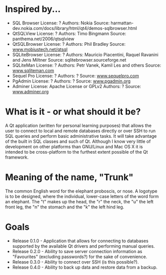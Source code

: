 Inspired by...
==============
* SQL Browser
  License: ?
  Authors: Nokia
  Source: harmattan-dev.nokia.com/docs/library/html/qt4/demos-sqlbrowser.html
* QtSQLView
  License: ?
  Authors: Timo Bingmann
  Source: panthema.net/2006/qtsqlview
* QtSQLBrowser
  License: ?
  Authors: Phil Bradley
  Source: www.mobiustech.net/qtsql
* SQLiteBrowser
  License: ?
  Authors: Mauricio Piacentini, Raquel Ravanini and Jens Miltner
  Source: sqlitebrowser.sourceforge.net
* SQLiteMan
  License: ?
  Authors: Petr Vanek, Kamil Les and others
  Source: www.sqliteman.com
* Sequel Pro
  License: ?
  Authors: ?
  Source: www.sequelpro.com
* PgAdmin
  License: ?
  Authors: ?
  Source: www.pgadmin.org
* Adminer
  License: Apache License or GPLv2
  Authors: ?
  Source: www.adminer.org

What is it - or what should it be?
==================================
A Qt application (written for personal learning purposes) that allows the user 
to connect to local and remote databases directly or over SSH to run SQL 
queries and perform basic administrative tasks. It will take advantage of the 
built in SQL classes and such of Qt. Although I know very little of development 
on other platforms than GNU/Linux and Mac OS X it is intended to be 
cross-platform to the furthest extent possible of the Qt framework.

Meaning of the name, "Trunk"
============================
The common English word for the elephant proboscis, or nose. A logotype is to 
be designed, where the individual, lower-case letters of the word form an 
elephant. The "t" makes up the head, the "r" the neck, the "u" the left front 
leg, the "n" the stomach and the "k" the left hind leg.

Goals
=====
* Release 0.1.0 - Application that allows for connecting to databases
  supported by the available Qt drivers and performing manual queries.
* Release 0.2.0 - Ability to save server connection information as "Favourites"
  (excluding passwords?) for the sake of convenience.
* Release 0.3.0 - Ability to connect over SSH (is this possible?).
* Release 0.4.0 - Ability to back up data and restore data from a backup.
